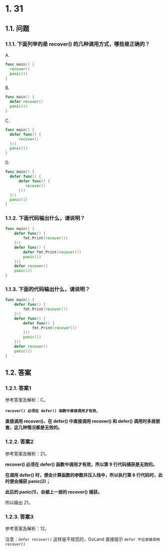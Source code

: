 # 1. 31

## 1.1. 问题

### 1.1.1. 下面列举的是 recover() 的几种调用方式，哪些是正确的？

A.

```go
func main() {
  recover()
  panic(1)
}
```

B.

```go
func main() {
  defer recover()
  panic(1)
}
```

C.

```go
func main() {
  defer func() {
      recover()
  }()
  panic(1)
}
```

D.

```go
func main() {
  defer func() {
      defer func() {
         recover()
      }()
  }()
  panic(1)
}
```

### 1.1.2. 下面代码输出什么，请说明？

```go
func main() {
    defer func() {
        fmt.Print(recover())
    }()
    defer func() {
        defer fmt.Print(recover())
        panic(1)
    }()
    defer recover() 
    panic(2)
}
```


### 1.1.3. 下面的代码输出什么，请说明？

```go
func main() {
    defer func() {
        fmt.Print(recover())
    }()
    defer func() {
        defer func() {
            fmt.Print(recover())
        }()
        panic(1)
    }()
    defer recover()
    panic(2)
}
```


## 1.2. 答案

### 1.2.1. 答案1

参考答案及解析：C。

**`recover() 必须在 defer() 函数中直接调用才有效`**。

**直接调用 recover()、在 defer() 中直接调用 recover() 和 defer() 调用时多层嵌套，这几种情况都是无效的。**



### 1.2.2. 答案2

参考答案及解析：21。

**recover() 必须在 defer() 函数中调用才有效，所以第 9 行代码捕获是无效的。**

**在调用 defer() 时，便会计算函数的参数并压入栈中，所以执行第 6 行代码时，此时便会捕获 panic(2)；**

**此后的 panic(1)，会被上一层的 recover() 捕获。**

所以输出 21。

### 1.2.3. 答案3

参考答案及解析：12。

注意：`defer recover()` 这样是不规范的，GoLand 直接提示 `defer 不应直接调用 recover()`
